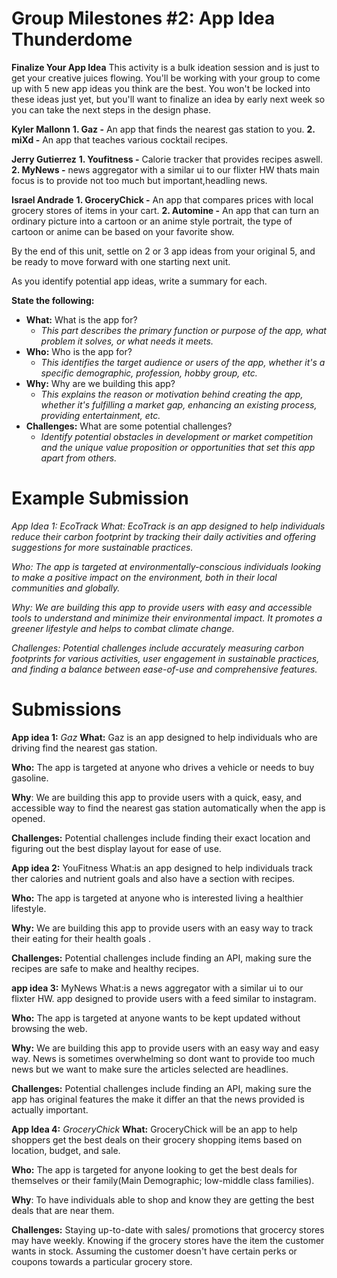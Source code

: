 # Group Milestones #2: App Idea Thunderdome

**Finalize Your App Idea**
This activity is a bulk ideation session and is just to get your creative juices flowing. You'll be working with your group to come up with 5 new app ideas you think are the best. You won't be locked into these ideas just yet, but you'll want to finalize an idea by early next week so you can take the next steps in the design phase.

**Kyler Mallonn**
**1. Gaz -** An app that finds the nearest gas station to you.
**2. miXd -** An app that teaches various cocktail recipes.

**Jerry Gutierrez**
**1. Youfitness -** Calorie tracker that provides recipes aswell.
**2. MyNews -** news aggregator with a similar ui to our flixter HW thats main focus is to provide not too much but important,headling news.

**Israel Andrade**
**1. GroceryChick -** An app that compares prices with local grocery stores of items in your cart.
**2. Automine -** An app that can turn an ordinary picture into a cartoon or an anime style portrait, the type of cartoon or anime can be based on your favorite show.

By the end of this unit, settle on 2 or 3 app ideas from your original 5, and be ready to move forward with one starting next unit.

As you identify potential app ideas, write a summary for each.

**State the following:**

* **What:** What is the app for?
    * *This part describes the primary function or purpose of the app, what problem it solves, or what needs it meets.*
* **Who:** Who is the app for?
    * *This identifies the target audience or users of the app, whether it's a specific demographic, profession, hobby group, etc.*
* **Why:** Why are we building this app?
    * *This explains the reason or motivation behind creating the app, whether it's fulfilling a market gap, enhancing an existing process, providing entertainment, etc.*
* **Challenges:** What are some potential challenges?
    * *Identify potential obstacles in development or market competition and the unique value proposition or opportunities that set this app apart from others.*

# Example Submission
*App Idea 1: EcoTrack*
*What: EcoTrack is an app designed to help individuals reduce their carbon footprint by tracking their daily activities and offering suggestions for more sustainable practices.*

*Who: The app is targeted at environmentally-conscious individuals looking to make a positive impact on the environment, both in their local communities and globally.*

*Why: We are building this app to provide users with easy and accessible tools to understand and minimize their environmental impact. It promotes a greener lifestyle and helps to combat climate change.*

*Challenges: Potential challenges include accurately measuring carbon footprints for various activities, user engagement in sustainable practices, and finding a balance between ease-of-use and comprehensive features.*

# Submissions
**App idea 1:** *Gaz*
**What:** Gaz is an app designed to help individuals who are driving find the nearest gas station.

**Who:** The app is targeted at anyone who drives a vehicle or needs to buy gasoline.

**Why**: We are building this app to provide users with a quick, easy, and accessible way to find the nearest gas station automatically when the app is opened.

**Challenges:** Potential challenges include finding their exact location and figuring out the best display layout for ease of use.

**App idea 2:** YouFitness
What:is an app designed to help individuals track ther calories and nutrient goals and also have a section with recipes.

**Who:** The app is targeted at anyone who is interested living a healthier lifestyle.

**Why:** We are building this app to provide users with an easy way to track their eating for their health goals .

**Challenges:** Potential challenges include finding an API, making sure the recipes are safe to make and healthy recipes.

**app idea 3:** MyNews
What:is a news aggregator with a similar ui to our flixter HW. app designed to provide users with a feed similar to instagram.

**Who:** The app is targeted at anyone wants to be kept updated without browsing the web.

**Why:** We are building this app to provide users with an easy way and easy way. News is sometimes overwhelming so dont want to provide too much news but we want to make sure the articles selected are headlines.

**Challenges:** Potential challenges include finding an API, making sure the app has original features the make it differ an that the news provided is actually important.

**App Idea 4:** *GroceryChick*
**What:** GroceryChick will be an app to help shoppers get the best deals on their grocery shopping items based on location, budget, and sale.

**Who:** The app is targeted for anyone looking to get the best deals for themselves or their family(Main Demographic; low-middle class families).

**Why**: To have individuals able to shop and know they are getting the best deals that are near them.

**Challenges:** Staying up-to-date with sales/ promotions that grocercy stores may have weekly. Knowing if the grocery stores have the item the customer wants in stock. Assuming the customer doesn't have certain perks or coupons towards a particular grocery store.